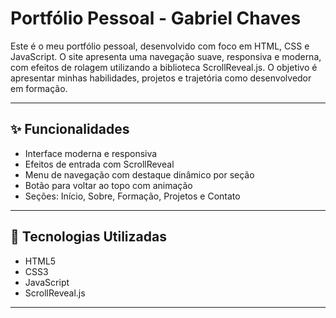 # Portfólio Pessoal - Gabriel Chaves

Este é o meu portfólio pessoal, desenvolvido com foco em HTML, CSS e JavaScript. O site apresenta uma navegação suave, responsiva e moderna, com efeitos de rolagem utilizando a biblioteca ScrollReveal.js. O objetivo é apresentar minhas habilidades, projetos e trajetória como desenvolvedor em formação.

---

## ✨ Funcionalidades

- Interface moderna e responsiva
- Efeitos de entrada com ScrollReveal
- Menu de navegação com destaque dinâmico por seção
- Botão para voltar ao topo com animação
- Seções: Início, Sobre, Formação, Projetos e Contato

---

## 🚀 Tecnologias Utilizadas

- HTML5
- CSS3
- JavaScript
- ScrollReveal.js

---
